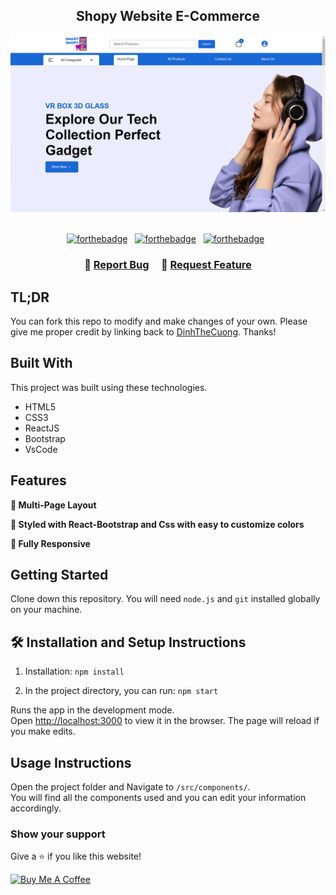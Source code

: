<h2 align="center">
  Shopy Website E-Commerce<br/>
</h2>
<div align="center">
  <img alt="demo" src="./client/src/assets/images/demo.png" />
</div>

<br/>

<center>

[![forthebadge](https://forthebadge.com/images/badges/built-with-love.svg)](https://forthebadge.com) &nbsp;
[![forthebadge](https://forthebadge.com/images/badges/made-with-javascript.svg)](https://forthebadge.com) &nbsp;
[![forthebadge](https://forthebadge.com/images/badges/open-source.svg)](https://forthebadge.com) &nbsp;

</center>

<h3 align="center">
    🔹
    <a href="https://github.com/DinhTheCuong/shopy.git">Report Bug</a> &nbsp; &nbsp;
    🔹
    <a href="https://github.com/DinhTheCuong/shopy.git">Request Feature</a>
</h3>

## TL;DR

You can fork this repo to modify and make changes of your own. Please give me proper credit by linking back to [DinhTheCuong](https://github.com/DinhTheCuong/shopy.git). Thanks!

## Built With

This project was built using these technologies.

- HTML5
- CSS3
- ReactJS
- Bootstrap
- VsCode

## Features

**📖 Multi-Page Layout**

**🎨 Styled with React-Bootstrap and Css with easy to customize colors**

**📱 Fully Responsive**

## Getting Started

Clone down this repository. You will need `node.js` and `git` installed globally on your machine.

## 🛠 Installation and Setup Instructions

1. Installation: `npm install`

2. In the project directory, you can run: `npm start`

Runs the app in the development mode.\
Open [http://localhost:3000](http://localhost:3000) to view it in the browser.
The page will reload if you make edits.

## Usage Instructions

Open the project folder and Navigate to `/src/components/`. <br/>
You will find all the components used and you can edit your information accordingly.

### Show your support

Give a ⭐ if you like this website!

<a href="https://www.buymeacoffee.com/cuongdinh" target="_blank"><img src="https://cdn.buymeacoffee.com/buttons/v2/default-violet.png" alt="Buy Me A Coffee" height= "60px" width= "217px" ></a>
